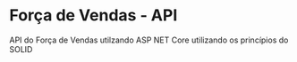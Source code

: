 # Força de Vendas - API

API do Força de Vendas utilzando ASP NET Core utilizando os princípios do SOLID
